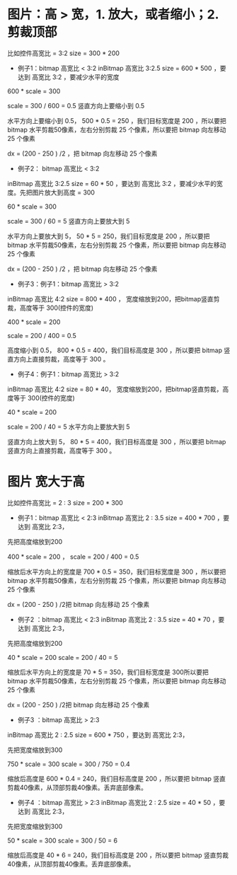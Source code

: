 # 图片：高 > 宽，1. 放大，或者缩小；2. 剪裁顶部

比如控件高宽比 =  3:2  size = 300 * 200

* 例子1：bitmap 高宽比 < 3:2 
inBitmap 高宽比  3:2.5  size = 600 * 500 ，要达到 高宽比 3:2 ，要减少水平的宽度

600 * scale  =  300 

scale =  300 / 600 = 0.5   竖直方向上要缩小到 0.5



水平方向上要缩小到 0.5， 500 * 0.5 = 250 ，我们目标宽度是 200 ，所以要把 bitmap 水平剪裁50像素，左右分别剪裁 25 个像素，所以要把 bitmap 向左移动 25 个像素

dx =  (200 - 250 ) /2 ，把 bitmap 向左移动 25 个像素


* 例子2： bitmap 高宽比  < 3:2

inBitmap 高宽比  3:2.5  size = 60 * 50 ，要达到 高宽比 3:2 ，要减少水平的宽度。先把图片放大到高度 = 300 


60 * scale  =  300


scale =  300 / 60 = 5   竖直方向上要放大到 5


水平方向上要放大到 5， 50 * 5 = 250，我们目标宽度是 200 ，所以要把 bitmap 水平剪裁50像素，左右分别剪裁 25 个像素，所以要把 bitmap 向左移动 25 个像素

dx =  (200 - 250 ) /2 ，把 bitmap 向左移动 25 个像素


* 例子3：例子1：bitmap 高宽比 > 3:2 

 inBitmap 高宽比  4:2  size = 800 * 400 ， 宽度缩放到200，把bitmap竖直剪裁，高度等于 300(控件的宽度)

400 * scale  =  200 

scale =  200 / 400 = 0.5   

高度缩小到 0.5， 800 * 0.5 = 400，我们目标高度是 300 ，所以要把 bitmap  竖直方向上直接剪裁，高度等于 300 。


* 例子4：例子1：bitmap 高宽比 > 3:2 

inBitmap 高宽比  4:2  size = 80 * 40， 宽度缩放到200，把bitmap竖直剪裁，高度等于 300(控件的宽度)

40 * scale  =  200 

scale =  200 / 40 = 5   水平方向上要放大到 5

竖直方向上放大到 5， 80 * 5 = 400，我们目标高度是 300 ，所以要把 bitmap竖直方向上直接剪裁，高度等于 300 。



# 图片 宽大于高

比如控件高宽比 =  2 : 3  size = 200 * 300

* 例子1：bitmap 高宽比 < 2:3 
inBitmap 高宽比  2 : 3.5  size = 400 * 700 ，要达到 高宽比 2:3，

先把高度缩放到200 

400 * scale  =  200 ， scale =  200 / 400 = 0.5

缩放后水平方向上的宽度是  700 * 0.5 = 350，我们目标宽度是 300 ，所以要把 bitmap 水平剪裁50像素，左右分别剪裁 25 个像素，所以要把 bitmap 向左移动 25 个像素

dx =  (200 - 250 ) /2把 bitmap 向左移动 25 个像素

* 例子2 ：bitmap 高宽比 < 2:3
inBitmap 高宽比  2 : 3.5  size = 40 * 70 ，要达到 高宽比 2:3，

先把高度缩放到200 

40 * scale  =  200 scale =  200 / 40 = 5

缩放后水平方向上的宽度是  70 * 5 = 350，我们目标宽度是 300所以要把 bitmap 水平剪裁50像素，左右分别剪裁 25 个像素，所以要把 bitmap 向左移动 25 个像素

dx =  (200 - 250 ) /2把 bitmap 向左移动 25 个像素

* 例子3 ：bitmap 高宽比 > 2:3

inBitmap 高宽比  2 : 2.5   size = 600 * 750 ，要达到 高宽比 2:3，

先把宽度缩放到300

750 * scale  =  300 scale =  300 / 750 = 0.4

缩放后高度是  600 * 0.4 = 240，我们目标高度是 200 ，所以要把 bitmap 竖直剪裁40像素，从顶部剪裁40像素。丢弃底部像素。

* 例子4 ：bitmap 高宽比 > 2:3
inBitmap 高宽比  2 : 2.5   size = 40 * 50 ，要达到 高宽比 2:3，

先把宽度缩放到300

50 * scale  =  300 scale =  300 / 50 = 6

缩放后高度是  40 * 6 = 240，我们目标高度是 200 ，所以要把 bitmap 竖直剪裁40像素，从顶部剪裁40像素。丢弃底部像素。

















